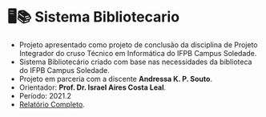 # 🖥️📚 Sistema Bibliotecario

- Projeto apresentado como projeto de conclusão da disciplina de Projeto Integrador do cruso Técnico em Informática do IFPB Campus Soledade.
- Sistema Bibliotecário criado com base nas necessidades da biblioteca do IFPB Campus Soledade. 
- Projeto em parceria com a discente **Andressa K. P. Souto**.
- Orientador: **Prof. Dr. Israel Aires Costa Leal**.
- Período: 2021.2
- [Relatório Completo](https://github.com/carolcordeiro/Sistema-Bibliotecario/blob/ad838cf57dcc641d36f3a70f8d4d1e6828293e66/Relat%C3%B3rio%20Projeto%20Integrador.pdf).  

